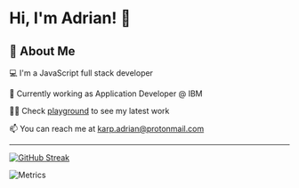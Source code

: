 
# Hi, I'm Adrian! 👋


## 🚀 About Me
💻 I'm a JavaScript full stack developer

🔨 Currently working as Application Developer @ IBM

👩‍💻 Check [playground](https://github.com/adriankarp/playground) to see my latest work

📫 You can reach me at karp.adrian@protonmail.com

------------------------------

[![GitHub Streak](http://github-readme-streak-stats.herokuapp.com?user=adriankarp&theme=dark&background=000000)](https://git.io/streak-stats)

![Metrics](https://metrics.lecoq.io/adriankarp?template=terminal&base.header=0&base.activity=0&base.repositories=0&base.metadata=0&languages=1&languages.limit=8&languages.colors=github&languages.threshold=0%25&config.timezone=America%2FToronto)
 
